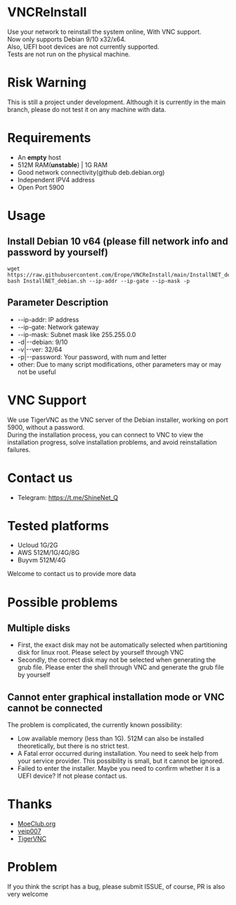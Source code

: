 # VNCReInstall
Use your network to reinstall the system online, With VNC support.  
Now only supports Debian 9/10 x32/x64.  
Also, UEFI boot devices are not currently supported.  
Tests are not run on the physical machine.  

# Risk Warning
This is still a project under development. Although it is currently in the main branch, please do not test it on any machine with data.

# Requirements
* An **empty** host
* 512M RAM(**unstable**) | 1G RAM
* Good network connectivity(github deb.debian.org)
* Independent IPV4 address
* Open Port 5900

# Usage
## Install Debian 10 v64 (please fill network info and password by yourself)
```shell
wget https://raw.githubusercontent.com/Erope/VNCReInstall/main/InstallNET_debian.sh
bash InstallNET_debian.sh --ip-addr --ip-gate --ip-mask -p 
```

## Parameter Description
* --ip-addr: IP address
* --ip-gate: Network gateway
* --ip-mask: Subnet mask like 255.255.0.0
* -d|--debian: 9/10 
* -v|--ver: 32/64
* -p|--password: Your password, with num and letter
* other: Due to many script modifications, other parameters may or may not be useful

# VNC Support
We use TigerVNC as the VNC server of the Debian installer, working on port 5900, without a password.  
During the installation process, you can connect to VNC to view the installation progress, solve installation problems, and avoid reinstallation failures.

# Contact us
* Telegram: https://t.me/ShineNet_Q

# Tested platforms
* Ucloud 1G/2G
* AWS 512M/1G/4G/8G
* Buyvm 512M/4G

Welcome to contact us to provide more data

# Possible problems
## Multiple disks
* First, the exact disk may not be automatically selected when partitioning disk for linux root. Please select by yourself through VNC
* Secondly, the correct disk may not be selected when generating the grub file. Please enter the shell through VNC and generate the grub file by yourself

## Cannot enter graphical installation mode or VNC cannot be connected
The problem is complicated, the currently known possibility:
* Low available memory (less than 1G). 512M can also be installed theoretically, but there is no strict test. 
* A Fatal error occurred during installation. You need to seek help from your service provider. This possibility is small, but it cannot be ignored.
* Failed to enter the installer. Maybe you need to confirm whether it is a UEFI device? If not please contact us.

# Thanks
* [MoeClub.org](https://github.com/MoeClub)
* [veip007](https://github.com/veip007)
* [TigerVNC](https://tigervnc.org/)

# Problem
If you think the script has a bug, please submit ISSUE, of course, PR is also very welcome
